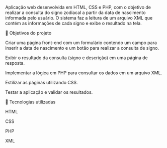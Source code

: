 Aplicação web desenvolvida em HTML, CSS e PHP, com o objetivo de realizar a consulta do signo zodiacal a partir da data de nascimento informada pelo usuário.
O sistema faz a leitura de um arquivo XML que contém as informações de cada signo e exibe o resultado na tela.

🎯 Objetivos do projeto

Criar uma página front-end com um formulário contendo um campo para inserir a data de nascimento e um botão para realizar a consulta de signo.

Exibir o resultado da consulta (signo e descrição) em uma página de resposta.

Implementar a lógica em PHP para consultar os dados em um arquivo XML.

Estilizar as páginas utilizando CSS.

Testar a aplicação e validar os resultados.

🧩 Tecnologias utilizadas

HTML

CSS

PHP

XML
